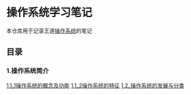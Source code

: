 # 操作系统学习笔记
本仓库用于记录王道[操作系统](https://www.bilibili.com/video/BV1YE411D7nH?spm_id_from=333.788.videopod "王道操作系统")的笔记
## 目录
### 1.操作系统简介
[1.1_1操作系统的概念及功能](操作系统简介/1.1_1操作系统的概念及功能.md)
[1.1_2操作系统的特征](操作系统简介/1.1_2操作系统的特征.md)
[1.2_操作系统的发展与分类](操作系统简介/1.2_操作系统的发展与分类.md)
